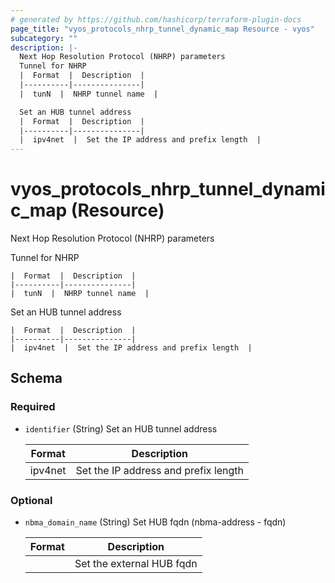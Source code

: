 ```yaml
---
# generated by https://github.com/hashicorp/terraform-plugin-docs
page_title: "vyos_protocols_nhrp_tunnel_dynamic_map Resource - vyos"
subcategory: ""
description: |-
  Next Hop Resolution Protocol (NHRP) parameters
  Tunnel for NHRP
  |  Format  |  Description  |
  |----------|---------------|
  |  tunN  |  NHRP tunnel name  |

  Set an HUB tunnel address
  |  Format  |  Description  |
  |----------|---------------|
  |  ipv4net  |  Set the IP address and prefix length  |
---
```


# vyos_protocols_nhrp_tunnel_dynamic_map (Resource)

Next Hop Resolution Protocol (NHRP) parameters

Tunnel for NHRP

    |  Format  |  Description  |
    |----------|---------------|
    |  tunN  |  NHRP tunnel name  |

Set an HUB tunnel address

    |  Format  |  Description  |
    |----------|---------------|
    |  ipv4net  |  Set the IP address and prefix length  |



<!-- schema generated by tfplugindocs -->
## Schema

### Required

- `identifier` (String) Set an HUB tunnel address

    |  Format  |  Description  |
    |----------|---------------|
    |  ipv4net  |  Set the IP address and prefix length  |

### Optional

- `nbma_domain_name` (String) Set HUB fqdn (nbma-address - fqdn)

    |  Format  |  Description  |
    |----------|---------------|
    |  <fqdn>  |  Set the external HUB fqdn  |
